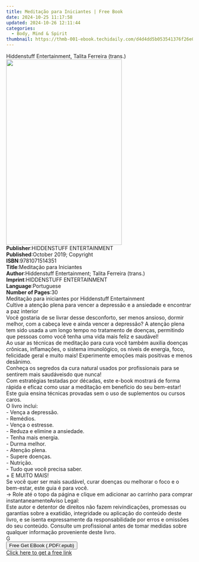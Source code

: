 ```yaml
---
title: Meditação para Iniciantes | Free Book
date: 2024-10-25 11:17:58
updated: 2024-10-26 12:11:44
categories:
  - Body, Mind & Spirit
thumbnail: https://thmb-001-ebook.techidaily.com/d4d4dd5b053541376f26e0f4e52667d3b576737d55fa46da4b02ad2e78781bea.jpg
---
```

<main id="book-container">
  <div class="flex flex-col">
    <div class="book-brief flex-1 py-6 px-4 sm:p-6 md:py-10 md:px-8">
      <!-- brief-->
      <div class="book-brief-main">
        Hiddenstuff Entertainment, Talita Ferreira (trans.)
      </div>
    </div>
    <div
      class="book-meta-info flex-1 grid gap-4 col-start-1 col-end-3 row-start-1 sm:mb-6 sm:grid-cols-4 lg:gap-6 lg:col-start-2 lg:row-end-6 lg:row-span-6 lg:mb-0"
    >
      <div
        class="book-meta-info-left place-content-center mt-4 p-4 text-sm leading-6 col-start-2 col-span-2 dark:text-slate-400"
      >
        <img
          class="w-full h-500 object-cover rounded-lg sm:h-255 sm:col-span-2 lg:col-span-full"
          src="https://img-001-ebook.techidaily.com/82c8da9ef30041716f3176e397b0f1e91540fa70ae89a468d526a465aa13f8f1.jpg"
          alt=""
          width="312"
          height="500"
        />
      </div>
      <div
        class="book-meta-info-right mt-2 col-start-1 row-start-2 col-span-3 self-center"
      >
        <!-- meta data  -->
        <div class="flex flex-col px-4 md:px-8">
          <div class="flex-1">
            <strong>Publisher</strong>:<span class="px-2"
              >HIDDENSTUFF ENTERTAINMENT</span
            >
          </div>
          <div class="flex-1">
            <strong>Published</strong>:<span class="px-2"
              >October 2019; Copyright</span
            >
          </div>
          <div class="flex-1">
            <strong>ISBN</strong>:<span class="px-2">9781071514351</span>
          </div>
          <div class="flex-1">
            <strong>Title</strong>:<span class="px-2"
              >Meditação para Iniciantes</span
            >
          </div>
          <div class="flex-1">
            <strong>Author</strong>:<span class="px-2"
              >Hiddenstuff Entertainment; Talita Ferreira (trans.)</span
            >
          </div>
          <div class="flex-1">
            <strong>Imprint</strong>:<span class="px-2"
              >HIDDENSTUFF ENTERTAINMENT</span
            >
          </div>
          <div class="flex-1">
            <strong>Language</strong>:<span class="px-2">Portuguese</span>
          </div>
          <div class="flex-1">
            <strong>Number of Pages</strong>:<span class="px-2">30</span>
          </div>
        </div>
      </div>
    </div>
    <div class="book-description flex-1 py-6 px-4 sm:p-6 md:py-10 md:px-8">
      <div class="book-description-main">
        <div accordion-content="" id="description">
          Meditação para iniciantes por Hiddenstuff Entertainment<br />Cultive a
          atenção plena para vencer a depressão e a ansiedade e encontrar a paz
          interior<br />Você gostaria de se livrar desse desconforto, ser menos
          ansioso, dormir melhor, com a cabeça leve e ainda vencer a depressão?
          A atenção plena tem sido usada a um longo tempo no tratamento de
          doenças, permitindo que pessoas como você tenha uma vida mais feliz e
          saudável!<br />Ao usar as técnicas de meditação para cura você também
          auxilia doenças crônicas, inflamações, o sistema imunológico, os
          níveis de energia, foco, felicidade geral e muito mais! Experimente
          emoções mais positivas e menos desânimo.<br />Conheça os segredos da
          cura natural usados por profissionais para se sentirem mais saudáveis
          ​​do que nunca!<br />Com estratégias testadas por décadas, este e-book
          mostrará de forma rápida e eficaz como usar a meditação em benefício
          do seu bem-estar!<br />Este guia ensina técnicas provadas sem o uso de
          suplementos ou cursos caros.<br />O livro inclui:<br />- Vença a
          depressão.<br />- Remédios.<br />- Vença o estresse.<br />- Reduza e
          elimine a ansiedade.<br />- Tenha mais energia.<br />- Durma
          melhor.<br />- Atenção plena.<br />- Supere doenças.<br />-
          Nutrição.<br />- Tudo que você precisa saber.<br />+ E MUITO MAIS!<br />Se
          você quer ser mais saudável, curar doenças ou melhorar o foco e o
          bem-estar, este guia é para você.<br />-&gt; Role até o topo da página
          e clique em adicionar ao carrinho para comprar instantaneamenteAviso
          Legal:<br />Este autor e detentor de direitos não fazem
          reivindicações, promessas ou garantias sobre a exatidão, integridade
          ou aplicação do conteúdo deste livro, e se isenta expressamente da
          responsabilidade por erros e omissões do seu conteúdo. Consulte um
          profissional antes de tomar medidas sobre qualquer informação
          proveniente deste livro.<br />G
        </div>
        <div class="accordion-fader"></div>
      </div>
    </div>
    <div class="book-excerpts flex-1 py-6 px-4 sm:p-6 md:py-10 md:px-8"></div>
    <div
      class="book-about-author flex-1 py-6 px-4 sm:p-6 md:py-10 md:px-8"
    ></div>
    <div class="book-free-get flex-1 py-6 px-4 sm:p-6 md:py-10 md:px-8">
      <button
        id="btn-free-get"
        class="bg-blue-500 hover:bg-blue-700 text-white font-bold py-2 px-4 rounded"
      >
        Free Get EBook (.PDF/.epub)
      </button>
      <div id="countdown-display" class="px-2 text-lg mt-2"></div>
      <a
        id="free-link"
        class="hidden bg-blue-500 hover:bg-blue-700 text-white font-bold py-2 px-4 rounded"
        href="https://www.ebooks.com/en-us/book/209920835/medita-o-para-iniciantes/hiddenstuff-entertainment/"
        target="_blank"
        >Click here to get a free link</a
      >
    </div>
    <script>
      let countdownTime = 0;
      let countdownInterval = null;
      document
        .getElementById('btn-free-get')
        .addEventListener('click', startCountdown);
      function startCountdown() {
        countdownTime = new Date().getTime() + 60000 * 3;
        countdownInterval = setInterval(updateCountdown, 1000);
        document.getElementById('btn-free-get').disabled = true;
        document
          .getElementById('btn-free-get')
          .classList.add('bg-gray-500', 'cursor-not-allowed');
      }
      function updateCountdown() {
        let currentTime = new Date().getTime();
        let timeLeft = countdownTime - currentTime;
        let secondsLeft = Math.floor(timeLeft / 1000);
        document.getElementById('countdown-display').innerHTML =
          `Remaining time: ${secondsLeft} seconds.`;
        if (secondsLeft <= 0) {
          clearInterval(countdownInterval);
          document.getElementById('btn-free-get').classList.add('hidden');
          document.getElementById('free-link').classList.remove('hidden');
          document.getElementById('countdown-display').innerHTML = '';
        }
      }
    </script>
  </div>
</main>
